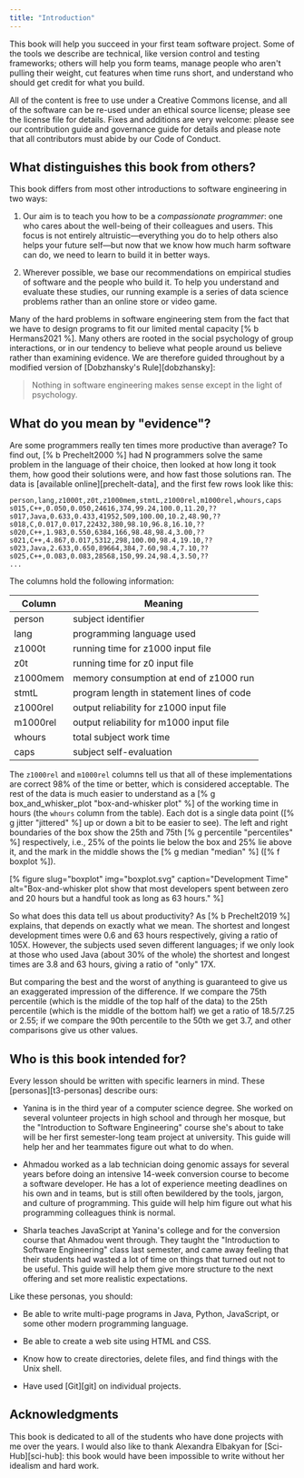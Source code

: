 ```yaml
---
title: "Introduction"
---
```


This book will help you succeed in your first team software project.
Some of the tools we describe are technical,
like version control and testing frameworks;
others will help you form teams,
manage people who aren't pulling their weight,
cut features when time runs short,
and understand who should get credit for what you build.

All of the content is free to use under a Creative Commons license,
and all of the software can be re-used under an ethical source license;
please see the license file for details.
Fixes and additions are very welcome:
please see our contribution guide and governance guide for details
and please note that all contributors must abide by our Code of Conduct.

## What distinguishes this book from others?

This book differs from most other introductions to software engineering in two ways:

1.  Our aim is to teach you how to be a *compassionate programmer*:
    one who cares about the well-being of their colleagues and users.
    This focus is not entirely altruistic—everything you do to help others
    also helps your future self—but now that we know how much harm software can do,
    we need to learn to build it in better ways.

2.  Wherever possible,
    we base our recommendations on empirical studies
    of software and the people who build it.
    To help you understand and evaluate these studies,
    our running example is a series of data science problems
    rather than an online store or video game.

Many of the hard problems in software engineering stem from the fact that
we have to design programs to fit our limited mental capacity [% b Hermans2021 %].
Many others are rooted in the social psychology of group interactions,
or in our tendency to believe what people around us believe
rather than examining evidence.
We are therefore guided throughout by a modified version of [Dobzhansky's Rule][dobzhansky]:

> Nothing in software engineering makes sense except in the light of psychology.

## What do you mean by "evidence"?

Are some programmers really ten times more productive than average?
To find out,
[% b Prechelt2000 %] had N programmers solve the same problem
in the language of their choice,
then looked at how long it took them,
how good their solutions were,
and how fast those solutions ran.
The data is [available online][prechelt-data],
and the first few rows look like this:

```
person,lang,z1000t,z0t,z1000mem,stmtL,z1000rel,m1000rel,whours,caps
s015,C++,0.050,0.050,24616,374,99.24,100.0,11.20,??
s017,Java,0.633,0.433,41952,509,100.00,10.2,48.90,??
s018,C,0.017,0.017,22432,380,98.10,96.8,16.10,??
s020,C++,1.983,0.550,6384,166,98.48,98.4,3.00,??
s021,C++,4.867,0.017,5312,298,100.00,98.4,19.10,??
s023,Java,2.633,0.650,89664,384,7.60,98.4,7.10,??
s025,C++,0.083,0.083,28568,150,99.24,98.4,3.50,??
...
```

The columns hold the following information:

| Column | Meaning |
| ------ | ------- |
| person | subject identifier |
| lang | programming language used |
| z1000t | running time for z1000 input file |
| z0t | running time for z0 input file |
| z1000mem | memory consumption at end of z1000 run |
| stmtL | program length in statement lines of code |
| z1000rel | output reliability for z1000 input file |
| m1000rel | output reliability for m1000 input file |
| whours | total subject work time |
| caps | subject self-evaluation |

The `z1000rel` and `m1000rel` columns tell us that
all of these implementations are correct 98% of the time or better,
which is considered acceptable.
The rest of the data is much easier to understand as a [% g box_and_whisker_plot "box-and-whisker plot" %]
of the working time in hours (the `whours` column from the table).
Each dot is a single data point
([% g jitter "jittered" %] up or down a bit to be easier to see).
The left and right boundaries of the box show the 25th and 75th [% g percentile "percentiles" %] respectively,
i.e., 25% of the points lie below the box and 25% lie above it,
and the mark in the middle shows the [% g median "median" %]
([% f boxplot %]).

[% figure slug="boxplot" img="boxplot.svg" caption="Development Time" alt="Box-and-whisker plot show that most developers spent between zero and 20 hours but a handful took as long as 63 hours." %]

So what does this data tell us about productivity?
As [% b Prechelt2019 %] explains,
that depends on exactly what we mean.
The shortest and longest development times were 0.6 and 63 hours respectively,
giving a ratio of 105X.
However,
the subjects used seven different languages;
if we only look at those who used Java (about 30% of the whole)
the shortest and longest times are 3.8 and 63 hours,
giving a ratio of "only" 17X.

But comparing the best and the worst of anything is guaranteed to give us
an exaggerated impression of the difference.
If we compare the 75th percentile (which is the middle of the top half of the data)
to the 25th percentile (which is the middle of the bottom half)
we get a ratio of 18.5/7.25 or 2.55;
if we compare the 90th percentile to the 50th we get 3.7,
and other comparisons give us other values.

## Who is this book intended for?

Every lesson should be written with specific learners in mind.
These [personas][t3-personas] describe ours:

-   Yanina is in the third year of a computer science degree.
    She worked on several volunteer projects in high school and through her mosque,
    but the "Introduction to Software Engineering" course she's about to take
    will be her first semester-long team project at university.
    This guide will help her and her teammates figure out what to do when.

-   Ahmadou worked as a lab technician doing genomic assays for several years
    before doing an intensive 14-week conversion course to become a software developer.
    He has a lot of experience meeting deadlines on his own and in teams,
    but is still often bewildered by the tools, jargon, and culture of programming.
    This guide will help him figure out what his programming colleagues think is normal.

-   Sharla teaches JavaScript at Yanina's college
    and for the conversion course that Ahmadou went through.
    They taught the "Introduction to Software Engineering" class last semester,
    and came away feeling that their students had wasted a lot of time
    on things that turned out not to be useful.
    This guide will help them give more structure to the next offering
    and set more realistic expectations.

Like these personas, you should:

-   Be able to write multi-page programs in Java, Python, JavaScript,
    or some other modern programming language.

-   Be able to create a web site using HTML and CSS.

-   Know how to create directories, delete files, and find things with the Unix shell.

-   Have used [Git][git] on individual projects.

## Acknowledgments

This book is dedicated to all of the students who have done projects with me over the years.
I would also like to thank
Alexandra Elbakyan for [Sci-Hub][sci-hub]:
this book would have been impossible to write without her idealism and hard work.

